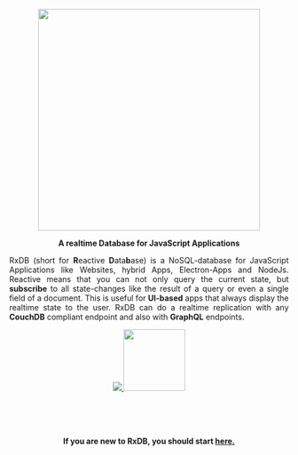 <p align="center">
  <a href="https://github.com/pubkey/rxdb">
    <img src="https://cdn.rawgit.com/pubkey/rxdb/ba7c9b80/docs/files/logo/logo_text.svg" width="400px" />
  </a>
</p>

<p align="center">
  <strong>A realtime Database for JavaScript Applications</strong>
</p>
<p align="justify">
  RxDB (short for <b>R</b>eactive <b>D</b>ata<b>b</b>ase) is a NoSQL-database for JavaScript Applications like Websites, hybrid Apps, Electron-Apps and NodeJs.
  Reactive means that you can not only query the current state, but <b>subscribe</b> to all state-changes like the result of a query or even a single field of a document.
  This is useful for <b>UI-based</b> apps that always display the realtime state to the user.
    RxDB can do a realtime replication with any <b>CouchDB</b> compliant endpoint and also with <b>GraphQL</b> endpoints.
</p>

<p align="center">
  <a href="https://gitter.im/pubkey/rxdb">
    <img src="https://cdn.rawgit.com/pubkey/rxdb/master/docs-src/files/gitter.svg" />
  </a>
  <a href="https://twitter.com/rxdbjs">
    <img src="https://cdn.rawgit.com/pubkey/rxdb/4e7dd18f/docs/files/twitter_follow.png" width="111px" />
  </a>
<!--  <a href="https://www.patreon.com/rxdb">
    <img src="https://cdn.rawgit.com/pubkey/rxdb/4e7dd18f/docs/files/icons/patreon.png" width="111px" />
  </a> -->
</p>

<br/><br/><br/>

<p align="center">
    <b>If you are new to RxDB, you should start <a href="./install.html">here.</a></b>
</p>
